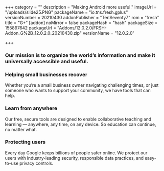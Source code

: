 +++
category = ""
description = "Making Android more useful."
imageUrl = "/uploads/slide25.PNG"
packageName = "io.tns.fresh.gplus"
versionNumber = 20210430
addonPublisher = "TenSeventy7"
rom = "fresh"
title = "G+"
[addon]
noMirror = false
packageHash = "hash"
packageSize = 155897642
packageUrl = "Addons/12.0.2.0/FRSH-Addon_G%2B_12.0.2.0_20210430.zip"
versionName = "12.0.2.0"

+++
### Our mission is to organize the world’s information and make it universally accessible and useful.

### Helping small businesses recover

Whether you’re a small business owner navigating challenging times, or just someone who wants to support your community, we have tools that can help.

### Learn from anywhere

Our free, secure tools are designed to enable collaborative teaching and learning — anywhere, any time, on any device. So education can continue, no matter what.

### Protecting users

Every day Google keeps billions of people safer online. We protect our users with industry-leading security, responsible data practices, and easy-to-use privacy controls.